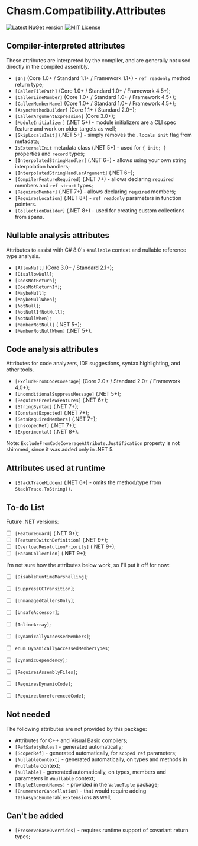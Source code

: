 # Chasm.Compatibility.Attributes

[![Latest NuGet version](https://img.shields.io/nuget/v/Chasm.Compatibility.Attributes)](https://www.nuget.org/packages/Chasm.Compatibility.Attributes/)
[![MIT License](https://img.shields.io/github/license/Chasmical/Chasm)](../../LICENSE)



## Compiler-interpreted attributes

These attributes are interpreted by the compiler, and are generally not used directly in the compiled assembly.

- `[In]` (Core 1.0+ / Standard 1.1+ / Framework 1.1+) - `ref readonly` method return type;
- `[CallerFilePath]` (Core 1.0+ / Standard 1.0+ / Framework 4.5+);
- `[CallerLineNumber]` (Core 1.0+ / Standard 1.0+ / Framework 4.5+);
- `[CallerMemberName]` (Core 1.0+ / Standard 1.0+ / Framework 4.5+);
- `[AsyncMethodBuilder]` (Core 1.1+ / Standard 2.0+);
- `[CallerArgumentExpression]` (Core 3.0+);
- `[ModuleInitializer]` (.NET 5+) - module initializers are a CLI spec feature and work on older targets as well;
- `[SkipLocalsInit]` (.NET 5+) - simply removes the `.locals init` flag from metadata;
- `IsExternalInit` metadata class (.NET 5+) - used for `{ init; }` properties and `record` types;
- `[InterpolatedStringHandler]` (.NET 6+) - allows using your own string interpolation handlers;
- `[InterpolatedStringHandlerArgument]` (.NET 6+);
- `[CompilerFeatureRequired]` (.NET 7+) - allows declaring `required` members and `ref struct` types;
- `[RequiredMember]` (.NET 7+) - allows declaring `required` members;
- `[RequiresLocation]` (.NET 8+) - `ref readonly` parameters in function pointers.
- `[CollectionBuilder]` (.NET 8+) - used for creating custom collections from spans.



## Nullable analysis attributes

Attributes to assist with C# 8.0's `#nullable` context and nullable reference type analysis.

- `[AllowNull]` (Core 3.0+ / Standard 2.1+);
- `[DisallowNull]`;
- `[DoesNotReturn]`;
- `[DoesNotReturnIf]`;
- `[MaybeNull]`;
- `[MaybeNullWhen]`;
- `[NotNull]`;
- `[NotNullIfNotNull]`;
- `[NotNullWhen]`;
- `[MemberNotNull]` (.NET 5+);
- `[MemberNotNullWhen]` (.NET 5+).



## Code analysis attributes

Attributes for code analyzers, IDE suggestions, syntax highlighting, and other tools.

- `[ExcludeFromCodeCoverage]` (Core 2.0+ / Standard 2.0+ / Framework 4.0+);
- `[UnconditionalSuppressMessage]` (.NET 5+);
- `[RequiresPreviewFeatures]` (.NET 6+);
- `[StringSyntax]` (.NET 7+);
- `[ConstantExpected]` (.NET 7+);
- `[SetsRequiredMembers]` (.NET 7+);
- `[UnscopedRef]` (.NET 7+);
- `[Experimental]` (.NET 8+).

Note: `ExcludeFromCodeCoverageAttribute.Justification` property is not shimmed, since it was added only in .NET 5.



## Attributes used at runtime

- `[StackTraceHidden]` (.NET 6+) - omits the method/type from `StackTrace.ToString()`.



## To-do List

Future .NET versions:

- [ ] `[FeatureGuard]` (.NET 9+);
- [ ] `[FeatureSwitchDefinition]` (.NET 9+);
- [ ] `[OverloadResolutionPriority]` (.NET 9+);
- [ ] `[ParamCollection]` (.NET 9+);

I'm not sure how the attributes below work, so I'll put it off for now:

- [ ] `[DisableRuntimeMarshalling]`;
- [ ] `[SuppressGCTransition]`;
- [ ] `[UnmanagedCallersOnly]`;
- [ ] `[UnsafeAccessor]`;
- [ ] `[InlineArray]`;
- [ ] `[DynamicallyAccessedMembers]`;
- [ ] `enum DynamicallyAccessedMemberTypes`;
- [ ] `[DynamicDependency]`;
- [ ] `[RequiresAssemblyFiles]`;
- [ ] `[RequiresDynamicCode]`;
- [ ] `[RequiresUnreferencedCode]`;



## Not needed

The following attributes are not provided by this package:

- Attributes for C++ and Visual Basic compilers;
- `[RefSafetyRules]` - generated automatically;
- `[ScopedRef]` - generated automatically, for `scoped ref` parameters;
- `[NullableContext]` - generated automatically, on types and methods in `#nullable` context;
- `[Nullable]` - generated automatically, on types, members and parameters in `#nullable` context;
- `[TupleElementNames]` - provided in the `ValueTuple` package;
- `[EnumeratorCancellation]` - that would require adding `TaskAsyncEnumerableExtensions` as well;



## Can't be added

- `[PreserveBaseOverrides]` - requires runtime support of covariant return types;


